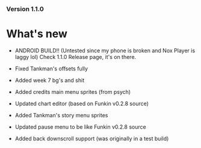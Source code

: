 ### Version 1.1.0

# What's new

* ANDROID BUILD!! (Untested since my phone is broken and Nox Player is laggy lol) Check 1.1.0 Release page, it's on there.

* Fixed Tankman's offsets fully

* Added week 7 bg's and shit

* Added credits main menu sprites (from psych)

* Updated chart editor (based on Funkin v0.2.8 source)

* Added Tankman's story menu sprites

* Updated pause menu to be like Funkin v0.2.8 source

* Added back downscroll support (was originally in a test build)